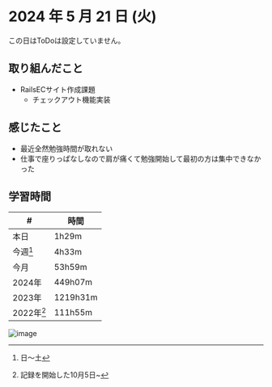 # 2024 年 5 月 21 日 (火)
この日はToDoは設定していません。

## 取り組んだこと
- RailsECサイト作成課題
  - チェックアウト機能実装

## 感じたこと
- 最近全然勉強時間が取れない
- 仕事で座りっぱなしなので肩が痛くて勉強開始して最初の方は集中できなかった

## 学習時間
| #          | 時間     |
| ---------- | -------- |
| 本日       | 1h29m    |
| 今週[^1]   | 4h33m    |
| 今月       | 53h59m    |
| 2024年     | 449h07m  |
| 2023年     | 1219h31m |
| 2022年[^2] | 111h55m  |

[^1]: 日〜土
[^2]: 記録を開始した10月5日~

![image](https://github.com/nil-ramuda/daily_report/assets/94735931/ac7ce5bd-6ad9-48a8-9695-c4d035a55ca0)

